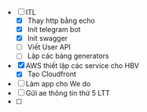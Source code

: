 - [ ] ITL
	- [x] Thay http bằng echo 
	- [x] Init telegram bot
	- [x] Init swagger
	- [ ] Viết User API
	- [ ] Lập các bảng generators
- [x] AWS thiết lập các service cho HBV
	- [x] Tạo Cloudfront
- [ ] Làm app cho We do
- [ ] Gửi ae thông tin thứ 5 LTT 
- [ ] 